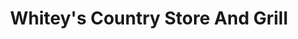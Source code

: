 ---
title: "Whitey's Country Store And Grill"
url: /fuquay-varina/whiteys-country-store-and-grill/
shop: Lebensmittel
---
